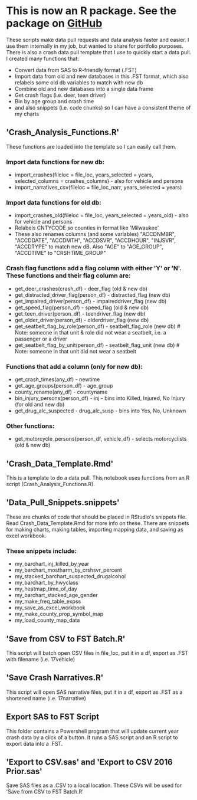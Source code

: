 # This is now an R package. See the package on [GitHub](https://github.com/jacciz/wisdotcrashdatabase)
These scripts make data pull requests and data analysis faster and easier. I use them internally in my job, but wanted to share for portfolio purposes.
There is also a crash data pull template that I use to quickly start a data pull.
I created many functions that:
- Convert data from SAS to R-friendly format (.FST)
- Import data from old and new databases in this .FST format, which also relabels some old db variables to match with new db
- Combine old and new databases into a single data frame
- Get crash flags (i.e. deer, teen driver)
- Bin by age group and crash time
- and also snippets (i.e. code chunks) so I can have a consistent theme of my charts

## 'Crash_Analysis_Functions.R'
These functions are loaded into the template so I can easily call them.

### Import data functions for new db:
+ import_crashes(fileloc = file_loc, years_selected = years, selected_columns = crashes_columns)         - also for vehicle and persons  
+ import_narratives_csv(fileloc = file_loc_narr, years_selected = years) 

### Import data functions for old db:
+ import_crashes_old(fileloc = file_loc, years_selected = years_old) - also for vehicle and persons  
+ Relabels CNTYCODE so counties in format like 'Milwaukee'  
+ These also renames columns (and some variables) "ACCDNMBR", "ACCDDATE", "ACCDMTH", "ACCDSVR", "ACCDHOUR", "INJSVR", "ACCDTYPE" to match new dB. Also "AGE" to "AGE_GROUP", "ACCDTIME" to "CRSHTIME_GROUP"

### Crash flag functions add a flag column with either 'Y' or 'N'. These functions and their flag column are:
+ get_deer_crashes(crash_df)            - deer_flag (old & new db)  
+ get_distracted_driver_flag(person_df) - distracted_flag (new db)  
+ get_impaired_driver(person_df)        - impaireddriver_flag (new db)  
+ get_speed_flag(person_df)             - speed_flag (old & new db)  
+ get_teen_driver(person_df)            - teendriver_flag (new db)  
+ get_older_driver(person_df)           - olderdriver_flag (new db)  
+ get_seatbelt_flag_by_role(person_df)  - seatbelt_flag_role (new db)    # Note: someone in that unit & role did not wear a seatbelt, i.e. a passenger or a driver  
+ get_seatbelt_flag_by_unit(person_df)  - seatbelt_flag_unit (new db)    # Note: someone in that unit did not wear a seatbelt  

### Functions that add a column (only for new db):
+ get_crash_times(any_df)               - newtime  
+ get_age_groups(person_df)             - age_group  
+ county_rename(any_df)                 - countyname  
+ bin_injury_persons(person_df)         - inj - bins into Killed, Injured, No Injury (for old and new db) 
+ get_drug_alc_suspected                - drug_alc_susp - bins into Yes, No, Unknown

### Other functions:
+ get_motorcycle_persons(person_df, vehicle_df) - selects motorcyclists (old & new db)  

## 'Crash_Data_Template.Rmd'
This is a template to do a data pull. This notebook uses functions from an R script (Crash_Analysis_Functions.R).

## 'Data_Pull_Snippets.snippets'
These are chunks of code that should be placed in RStudio's snippets file. Read Crash_Data_Template.Rmd for more info on these.
There are snippets for making charts, making tables, importing mapping data, and saving as excel workbook.

### These snippets include:
+ my_barchart_inj_killed_by_year  
+ my_barchart_mostharm_by_crshsvr_percent  
+ my_stacked_barchart_suspected_drugalcohol  
+ my_barchart_by_hwyclass  
+ my_heatmap_time_of_day  
+ my_barchart_stacked_age_gender  
+ my_make_freq_table_expss  
+ my_save_as_excel_workbook  
+ my_make_county_prop_symbol_map  
+ my_load_county_map_data  

## 'Save from CSV to FST Batch.R'
This script will batch open CSV files in file_loc, put it in a df, export as .FST with filename (i.e. 17vehicle)

## 'Save Crash Narratives.R'
This script will open SAS narrative files, put it in a df, export as .FST as a shortened name (i.e. 17narrative)

## Export SAS to FST Script
This folder contains a Powershell program that will update current year crash data by a click of a button. It runs a SAS script and an R script to export data into a .FST.

## 'Export to CSV.sas' and 'Export to CSV 2016 Prior.sas'
Save SAS files as a .CSV to a local location. These CSVs will be used for 'Save from CSV to FST Batch.R'
